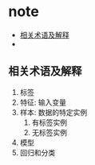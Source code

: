 # note

- [相关术语及解释](#相关术语及解释)
- [](#)

## 相关术语及解释

1. 标签
2. 特征: 输入变量
3. 样本: 数据的特定实例
    1. 有标签实例
    2. 无标签实例
4. 模型
5. 回归和分类

## 
